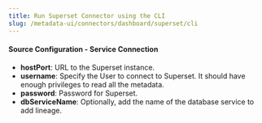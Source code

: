 ```yaml
---
title: Run Superset Connector using the CLI
slug: /metadata-ui/connectors/dashboard/superset/cli
---
```


<ConnectorIntro connector="Superset" goal="CLI"/>

<Requirements />

<MetadataIngestionServiceDev service="dashboard" connector="Superset" goal="CLI"/>

<h4>Source Configuration - Service Connection</h4>

- **hostPort**: URL to the Superset instance.
- **username**: Specify the User to connect to Superset. It should have enough privileges to read all the metadata.
- **password**: Password for Superset.
- **dbServiceName**: Optionally, add the name of the database service to add lineage.

<MetadataIngestionConfig service="dashboard" connector="Superset" goal="CLI" />
